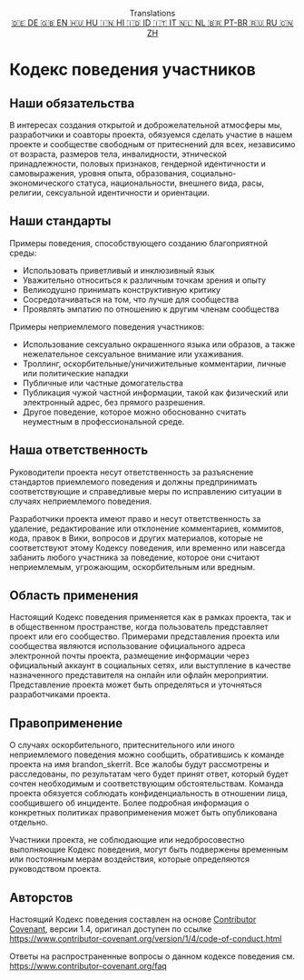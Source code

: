 <p align="center">
Translations <br>
<a href=https://github.com/Ciphey/Ciphey/tree/master/translations/de/CODE_OF_CONDUCT.md>🇩🇪 DE   </a>
<a href=https://github.com/Ciphey/Ciphey/tree/master/CODE_OF_CONDUCT.md>🇬🇧 EN   </a>
<a href=https://github.com/Ciphey/Ciphey/tree/master/translations/hu/CODE_OF_CONDUCT.md>🇭🇺 HU   </a>
<a href=https://github.com/Ciphey/Ciphey/tree/master/translations/hi/CODE_OF_CONDUCT.md>🇮🇳 HI   </a>
<a href=https://github.com/Ciphey/Ciphey/tree/master/translations/id/CODE_OF_CONDUCT.md>🇮🇩 ID   </a>
<a href=https://github.com/Ciphey/Ciphey/tree/master/translations/it/CODE_OF_CONDUCT.md>🇮🇹 IT   </a>
<a href=https://github.com/Ciphey/Ciphey/tree/master/translations/nl/CODE_OF_CONDUCT.md>🇳🇱 NL   </a>
<a href=https://github.com/Ciphey/Ciphey/tree/master/translations/pt-br/CODE_OF_CONDUCT.md>🇧🇷 PT-BR   </a>
<a href=https://github.com/Ciphey/Ciphey/tree/master/translations/ru/CODE_OF_CONDUCT.md>🇷🇺 RU   </a>
<a href=https://github.com/Ciphey/Ciphey/tree/master/translations/zh/CODE_OF_CONDUCT.md>🇨🇳 ZH   </a>
</p>

# Кодекс поведения участников

## Наши обязательства

В интересах создания открытой и доброжелательной атмосферы мы, разработчики и соавторы проекта, обязуемся сделать участие в нашем проекте и сообществе свободным от притеснений для всех, независимо от возраста, размеров тела, инвалидности, этнической принадлежности, половых признаков, гендерной идентичности и самовыражения, уровня опыта, образования, социально-экономического статуса, национальности, внешнего вида, расы, религии, сексуальной идентичности и ориентации.

## Наши стандарты

Примеры поведения, способствующего созданию благоприятной среды:

* Использовать приветливый и инклюзивный язык
* Уважительно относиться к различным точкам зрения и опыту
* Великодушно принимать конструктивную критику
* Сосредотачиваться на том, что лучше для сообщества
* Проявлять эмпатию по отношению к другим членам сообщества

Примеры неприемлемого поведения участников:

* Использование сексуально окрашенного языка или образов, а также нежелательное сексуальное внимание или ухаживания.
* Троллинг, оскорбительные/уничижительные комментарии, личные или политические нападки
* Публичные или частные домогательства
* Публикация чужой частной информации, такой как физический или электронный адрес, без прямого разрешения.
* Другое поведение, которое можно обоснованно считать неуместным в профессиональной среде.

## Наша ответственность

Руководители проекта несут ответственность за разъяснение стандартов приемлемого поведения и должны предпринимать соответствующие и справедливые меры по исправлению ситуации в случаях неприемлемого поведения.

Разработчики проекта имеют право и несут ответственность за удаление, редактирование или отклонение комментариев, коммитов, кода, правок в Вики, вопросов и других материалов, которые не соответствуют этому Кодексу поведения, или временно или навсегда забанить любого участника за поведение, которое они считают неприемлемым, угрожающим, оскорбительным или вредным.

## Область применения

Настоящий Кодекс поведения применяется как в рамках проекта, так и в общественном пространстве, когда пользователь представляет проект или его сообщество. Примерами представления проекта или сообщества являются использование официального адреса электронной почты проекта, размещение информации через официальный аккаунт в социальных сетях, или выступление в качестве назначенного представителя на онлайн или офлайн мероприятии. Представление проекта может быть определяться и уточняться разработчиками проекта.

## Правоприменение

О случаях оскорбительного, притеснительного или иного неприемлемого поведения можно сообщить, обратившись к команде проекта на имя brandon_skerrit. Все жалобы будут рассмотрены и расследованы, по результатам чего будет принят ответ, который будет сочтен необходимым и соответствующим обстоятельствам. Команда проекта обязуется соблюдать конфиденциальность в отношении лица, сообщившего об инциденте. Более подробная информация о конкретных политиках правоприменения может быть опубликована отдельно.

Участники проекта, не соблюдающие или недобросовестно выполняющие Кодекс поведения, могут быть подвержены временным или постоянным мерам воздействия, которые определяются руководством проекта.

## Авторстов

Настоящий Кодекс поведения составлен на основе [Contributor Covenant][homepage], версии 1.4, оригинал доступен по ссылке <https://www.contributor-covenant.org/version/1/4/code-of-conduct.html>

[homepage]: https://www.contributor-covenant.org

Ответы на распространенные вопросы о данном кодексе поведения см. <https://www.contributor-covenant.org/faq>
